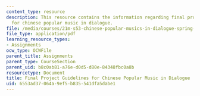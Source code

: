 ```yaml
---
content_type: resource
description: This resource contains the information regarding final project guidelines
  for chinese popular music in dialogue.
file: /media/courses/21m-s53-chinese-popular-musics-in-dialogue-spring-2014/6553ad37064a9ef5b835541dfa5dabe1_MIT21M_S53S14_Final_Proj.pdf
file_type: application/pdf
learning_resource_types:
- Assignments
ocw_type: OCWFile
parent_title: Assignments
parent_type: CourseSection
parent_uid: b8c0ab81-a76e-d0d5-d80e-84348fbc0a8b
resourcetype: Document
title: Final Project Guidelines for Chinese Popular Music in Dialogue
uid: 6553ad37-064a-9ef5-b835-541dfa5dabe1
---
```

